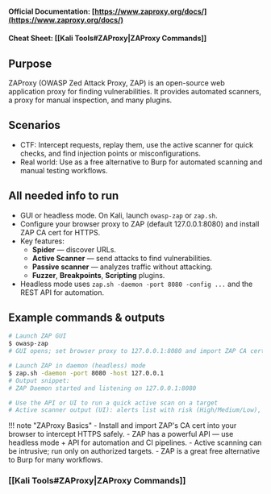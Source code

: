 #### Official Documentation: [https://www.zaproxy.org/docs/](https://www.zaproxy.org/docs/)
#### Cheat Sheet: [[Kali Tools#ZAProxy|ZAProxy Commands]]
## Purpose
ZAProxy (OWASP Zed Attack Proxy, ZAP) is an open-source web application proxy for finding vulnerabilities. It provides automated scanners, a proxy for manual inspection, and many plugins.

## Scenarios
- CTF: Intercept requests, replay them, use the active scanner for quick checks, and find injection points or misconfigurations.  
- Real world: Use as a free alternative to Burp for automated scanning and manual testing workflows.

## All needed info to run
- GUI or headless mode. On Kali, launch `owasp-zap` or `zap.sh`.  
- Configure your browser proxy to ZAP (default 127.0.0.1:8080) and install ZAP CA cert for HTTPS.  
- Key features:
  - **Spider** — discover URLs.  
  - **Active Scanner** — send attacks to find vulnerabilities.  
  - **Passive scanner** — analyzes traffic without attacking.  
  - **Fuzzer**, **Breakpoints**, **Scripting** plugins.  
- Headless mode uses `zap.sh -daemon -port 8080 -config ...` and the REST API for automation.

## Example commands & outputs
```bash
# Launch ZAP GUI
$ owasp-zap
# GUI opens; set browser proxy to 127.0.0.1:8080 and import ZAP CA cert.

# Launch ZAP in daemon (headless) mode
$ zap.sh -daemon -port 8080 -host 127.0.0.1
# Output snippet:
# ZAP Daemon started and listening on 127.0.0.1:8080

# Use the API or UI to run a quick active scan on a target
# Active scanner output (UI): alerts list with risk (High/Medium/Low), URL, parameter, and description.
```

!!! note "ZAProxy Basics"
	- Install and import ZAP's CA cert into your browser to intercept HTTPS safely.
	- ZAP has a powerful API — use headless mode + API for automation and CI pipelines.
	- Active scanning can be intrusive; run only on authorized targets.
	- ZAP is a great free alternative to Burp for many workflows.


### [[Kali Tools#ZAProxy|ZAProxy Commands]]